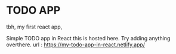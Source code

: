 # TODO APP

tbh, my first react app,


Simple TODO app in React this is hosted here.
Try adding anything overthere.
url : https://my-todo-app-in-react.netlify.app/

